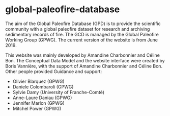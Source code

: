# global-paleofire-database

The aim of the Global Paleofire Database (GPD) is to provide the scientific community with a global paleofire dataset for research and archiving sedimentary records of fire. The GCD is managed by the Global Paleofire Working Group (GPWG). The current version of the website is from June 2019.

This website was mainly developed by Amandine Charbonnier and Céline Bon. The Conceptual Data Model and the website interface were created by Boris Vannière, with the support of Amandine Charbonnier and Céline Bon. Other people provided Guidance and support: 

 - Olivier Blarquez (GPWG)
 - Daniele Colombaroli (GPWG)
 - Sylvie Damy (University of Franche-Comté)
 - Anne-Laure Daniau (GPWG)
 - Jennifer Marlon (GPWG)
 - Mitchel Power (GPWG)

